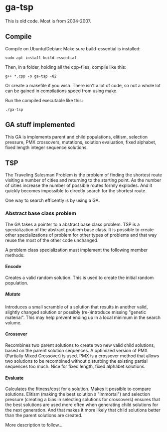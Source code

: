 # ga-tsp
This is old code. Most is from 2004-2007. 

## Compile
Compile on Ubuntu/Debian:
Make sure build-essential is installed:
```
sudo apt install build-essential
```
Then, in a folder, holding all the cpp-files, compile like this:
```
g++ *.cpp -o ga-tsp -O2
```
Or create a makefile if you wish. There isn't a lot of code, so not a whole lot can be gained in compilations speed from using make. 

Run the compiled executable like this:
```
./ga-tsp
```
## GA stuff implemented
This GA is implements parent and child populations, elitism, selection pressure, PMX crossovers, mutations, solution evaluation, fixed alphabet, fixed length integer sequence solutions.

## TSP
The Traveling Salesman Problem is the problem of finding the shortest route visiting a number of cities and returning to the starting point. As the number of cities increase the number of possible routes formly explodes. And it quickly becomes impossible to directly search for the shortest route.

One way to search efficently is by using a GA.

### Abstract base class problem
The GA takes a pointer to a abstract base class problem. TSP is a specialization of the abstract problem base class. It is possible to create other specializations of problem for other types of problems and that way reuse the most of the other code unchanged.

A problem class specialization must implement the following member methods:

#### Encode
Creates a valid random solution. This is used to create the initial random population.
##### Mutate
Introduces a small scramble of a solution that results in another valid, slightly changed solution or possibly (re-)introduce missing "genetic material". This may help prevent ending up in a local minimum in the search volume.
#### Crossover
Recombines two parent solutions to create two new valid child solutions, based on the parent solution sequences. A optimized version of PMX (Partially Mixed Crossover) is used. PMX is a crossover method that allows two solutions to be recombined without disturbing the existing partial sequences too much. Nice for fixed length, fixed alphabet solutions.
#### Evaluate
Calculates the fitness/cost for a solution. Makes it possible to compare solutions. Elitism (making the best solution s "immortal") and selection pressure (creating a bias in selecting solutions for crossovers) ensures that the best solutions are used more often when generating child solutions for the next generation. And that makes it more likely that child solutions better than the parent solutions are created.

More description to follow...
